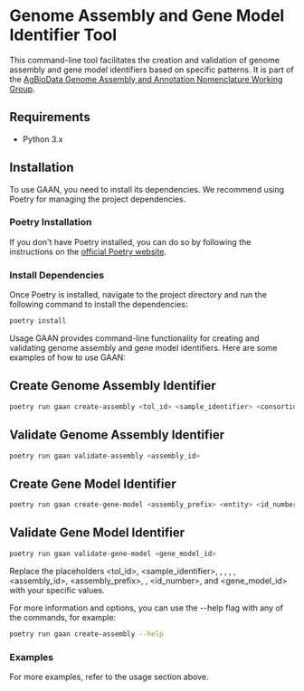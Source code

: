 # Genome Assembly and Gene Model Identifier Tool

This command-line tool facilitates the creation and validation of genome assembly and gene model identifiers based on specific patterns. It is part of the [AgBioData Genome Assembly and Annotation Nomenclature Working Group](https://github.com/AgBioData/Genome-Assembly-and-Annotation-Nomenclature_WG).

## Requirements

- Python 3.x

## Installation

To use GAAN, you need to install its dependencies. We recommend using Poetry for managing the project dependencies.

### Poetry Installation

If you don't have Poetry installed, you can do so by following the instructions on the [official Poetry website](https://python-poetry.org/docs/#installation).

### Install Dependencies

Once Poetry is installed, navigate to the project directory and run the following command to install the dependencies:

```bash
poetry install
```
Usage
GAAN provides command-line functionality for creating and validating genome assembly and gene model identifiers. Here are some examples of how to use GAAN:

## Create Genome Assembly Identifier
```bash
poetry run gaan create-assembly <tol_id> <sample_identifier> <consortium> <version> <subversion> --optional <optional>
```

## Validate Genome Assembly Identifier
```bash
poetry run gaan validate-assembly <assembly_id>
```

## Create Gene Model Identifier
```bash
poetry run gaan create-gene-model <assembly_prefix> <entity> <id_number>
```

## Validate Gene Model Identifier
```bash
poetry run gaan validate-gene-model <gene_model_id>
```

Replace the placeholders <tol_id>, <sample_identifier>, <consortium>, <version>, <subversion>, <optional>, <assembly_id>, <assembly_prefix>, <entity>, <id_number>, and <gene_model_id> with your specific values.

For more information and options, you can use the --help flag with any of the commands, for example:

```bash
poetry run gaan create-assembly --help
```

### Examples
For more examples, refer to the usage section above.
